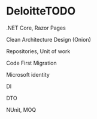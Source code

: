 # DeloitteTODO


.NET Core, Razor Pages

Clean Architecture Design (Onion)

Repositories, Unit of work

Code First Migration

Microsoft identity

DI

DTO

NUnit, MOQ
